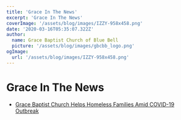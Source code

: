```yaml
---
title: 'Grace In The News'
excerpt: 'Grace In The News'
coverImage: '/assets/blog/images/IZZY-958x458.png'
date: '2020-03-16T05:35:07.322Z'
author:
  name: Grace Baptist Church of Blue Bell
  picture: '/assets/blog/images/gbcbb_logo.png'
ogImage:
  url: '/assets/blog/images/IZZY-958x458.png'
---
```


# Grace In The News

- [Grace Baptist Church Helps Homeless Families Amid COVID-19 Outbreak](https://www.montgomerynews.com/news/regional/grace-baptist-church-helps-homeless-families-amid-covid--outbreak/article_0627c68c-0fbf-5f2a-9ae6-fde001de106b.html)

